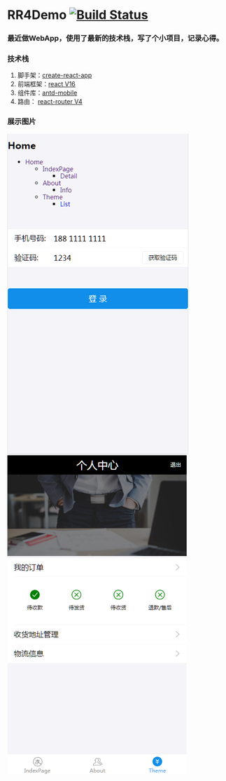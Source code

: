 # RR4Demo [![Build Status](https://travis-ci.org/facebook/create-react-app.svg?branch=master)](https://travis-ci.org/facebook/create-react-app)
### 最近做WebApp，使用了最新的技术栈，写了个小项目，记录心得。
### 技术栈
1. 脚手架：[create-react-app](https://github.com/facebook/create-react-app)
2. 前端框架：[react V16](https://github.com/facebook/react)
3. 组件库：[antd-mobile](https://ant.design/docs/react/introduce-cn)
4. 路由： [react-router V4](https://github.com/ReactTraining/react-router)

### 展示图片
![image](https://github.com/thbgh/RR4demo/blob/master/public/img/home.png)
![image](https://github.com/thbgh/RR4demo/blob/master/public/img/personal.png)
